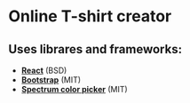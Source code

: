 # Online T-shirt creator

## Uses librares and frameworks:
- **[React](https://github.com/facebook/react)** (BSD)
- **[Bootstrap](https://github.com/twbs/bootstrap)** (MIT)
- **[Spectrum color picker](https://github.com/bgrins/spectrum)** (MIT)